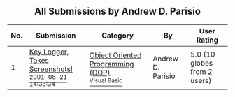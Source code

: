 ﻿<div align="center">

## All Submissions by Andrew D\. Parisio

</div>

No.  | Submission | Category | By   | User Rating
---- | ---------- | -------- | ---- | -----------
1 | [Key Logger, Takes Screenshots\!<br /><sup>2001-08-21 14:33:34</sup>](https://github.com/Planet-Source-Code/andrew-d-parisio-key-logger-takes-screenshots__1-26465) | [Object Oriented Programming \(OOP\)<br /><sup>Visual Basic</sup>](../ByCategory/object-oriented-programming-oop__1-47.md) | Andrew D\. Parisio | 5.0 (10 globes from 2 users)
